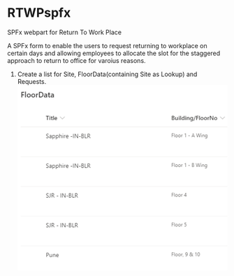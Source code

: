 # RTWPspfx
SPFx webpart for Return To Work Place

A SPFx form to enable the users to request returning to workplace on certain days and allowing employees to allocate the slot for the staggered approach
to return to office for varoius reasons.

1. Create a list for Site, FloorData(containing Site as Lookup) and Requests.
![alt text](https://github.com/AnandMPadmanabhan/RTWPspfx/blob/master/FloorData.PNG)



